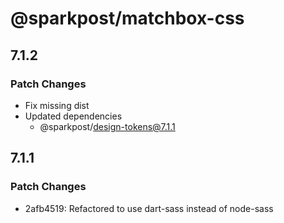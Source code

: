 # @sparkpost/matchbox-css

## 7.1.2

### Patch Changes

- Fix missing dist
- Updated dependencies
  - @sparkpost/design-tokens@7.1.1

## 7.1.1

### Patch Changes

- 2afb4519: Refactored to use dart-sass instead of node-sass
